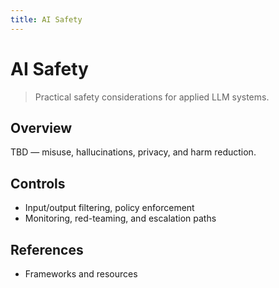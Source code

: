 ```yaml
---
title: AI Safety
---
```


# AI Safety

> Practical safety considerations for applied LLM systems.

## Overview

TBD — misuse, hallucinations, privacy, and harm reduction.

## Controls

- Input/output filtering, policy enforcement
- Monitoring, red-teaming, and escalation paths

## References

- Frameworks and resources


